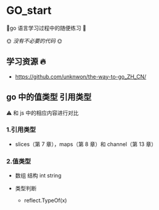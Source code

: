 # GO_start

🚀go 语言学习过程中的随便练习 🚀

🌞 _没有不必要的代码_ 🌞

## 学习资源 🔥

- <https://github.com/unknwon/the-way-to-go_ZH_CN/>

## go 中的值类型 引用类型

⚠️ 和 js 中的相应内容进行对比

### 1.引用类型

- slices（第 7 章），maps（第 8 章）和 channel（第 13 章）

### 2.值类型

- 数组 结构 int string

- 类型判断
  - reflect.TypeOf(x)
